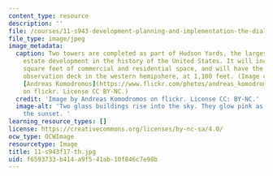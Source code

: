 ```yaml
---
content_type: resource
description: ''
file: /courses/11-s943-development-planning-and-implementation-the-dialectic-of-theory-and-practice-fall-2017/f6593733b414a9f541ab10f846c7e98b_11-s943f17-th.jpg
file_type: image/jpeg
image_metadata:
  caption: Two towers are completed as part of Hudson Yards, the largest private real
    estate development in the history of the United States. It will include 18 million
    square feet of commercial and residential space, and will have the highest outdoor
    observation deck in the western hemipshere, at 1,100 feet. (Image courtesy of
    [Andreas Komodromos](https://www.flickr.com/photos/andreas_komodromos/26892081679/in/photolist-GYmWYF-KhbUZf-25SCsuk-nV9E2D-83zBnw-rnM1Wh-mmyiXU-Eh6yEg-7iuWGY-Gk7KWR-HmzPaA-9AGKr8-jUr7ou-bLFGoM-J9nzsW-Jdi3a8-CeWwCy-9FGk2L-ehNsHV-49z3Pz-F3Go7t-H8EZNg-GEapmE-CwDP1Z-ZbTTPC-hiykqU-21dTpiC-e7nKJB-9FGiME-23xGxbg-21u7jYj-aBmVCV-6yfVj1-A6yiA6-G6opX2-r3JBci-qVRR3S-oYVsd1-VnGMpk-dNJDGf-sgnWPz-Vot176-oXPTkJ-Un5xnj-UkypzJ-HjZYH8-RS5GyQ-68XWoE-a9RAnF-6ccWTP)
    on flickr. License CC BY-NC.)
  credit: 'Image by Andreas Komodromos on flickr. License CC: BY-NC.'
  image-alt: 'Two glass buildings rise into the sky. They glow pink as they reflect
    the sunset. '
learning_resource_types: []
license: https://creativecommons.org/licenses/by-nc-sa/4.0/
ocw_type: OCWImage
resourcetype: Image
title: 11-s943f17-th.jpg
uid: f6593733-b414-a9f5-41ab-10f846c7e98b
---
```

